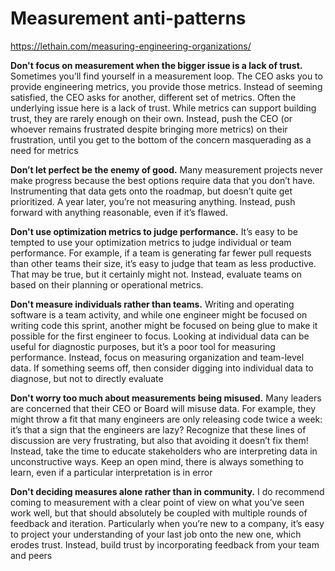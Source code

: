 # Measurement anti-patterns

https://lethain.com/measuring-engineering-organizations/

**Don't focus on measurement when the bigger issue is a lack of trust.** Sometimes you’ll find yourself in a measurement loop. The CEO asks you to provide engineering metrics, you provide those metrics. Instead of seeming satisfied, the CEO asks for another, different set of metrics. Often the underlying issue here is a lack of trust. While metrics can support building trust, they are rarely enough on their own. Instead, push the CEO (or whoever remains frustrated despite bringing more metrics) on their frustration, until you get to the bottom of the concern masquerading as a need for metrics

**Don’t let perfect be the enemy of good.** Many measurement projects never make progress because the best options require data that you don’t have. Instrumenting that data gets onto the roadmap, but doesn’t quite get prioritized. A year later, you’re not measuring anything. Instead, push forward with anything reasonable, even if it’s flawed.

**Don't use optimization metrics to judge performance.** It’s easy to be tempted to use your optimization metrics to judge individual or team performance. For example, if a team is generating far fewer pull requests than other teams their size, it’s easy to judge that team as less productive. That may be true, but it certainly might not. Instead, evaluate teams on based on their planning or operational metrics.

**Don't measure individuals rather than teams.** Writing and operating software is a team activity, and while one engineer might be focused on writing code this sprint, another might be focused on being glue to make it possible for the first engineer to focus. Looking at individual data can be useful for diagnostic purposes, but it’s a poor tool for measuring performance. Instead, focus on measuring organization and team-level data. If something seems off, then consider digging into individual data to diagnose, but not to directly evaluate

**Don't worry too much about measurements being misused.** Many leaders are concerned that their CEO or Board will misuse data. For example, they might throw a fit that many engineers are only releasing code twice a week: it’s that a sign that the engineers are lazy? Recognize that these lines of discussion are very frustrating, but also that avoiding it doesn’t fix them! Instead, take the time to educate stakeholders who are interpreting data in unconstructive ways. Keep an open mind, there is always something to learn, even if a particular interpretation is in error

**Don't deciding measures alone rather than in community.** I do recommend coming to measurement with a clear point of view on what you’ve seen work well, but that should absolutely be coupled with multiple rounds of feedback and iteration. Particularly when you’re new to a company, it’s easy to project your understanding of your last job onto the new one, which erodes trust. Instead, build trust by incorporating feedback from your team and peers
